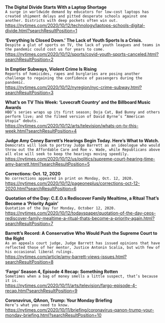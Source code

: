 **The Digital Divide Starts With a Laptop Shortage**\
`A surge in worldwide demand by educators for low-cost laptops has created shipment delays and pitted desperate schools against one another. Districts with deep pockets often win out.`\
https://nytimes.com/2020/10/12/technology/laptops-schools-digital-divide.html?searchResultPosition=1

**‘Everything Is Closed Down.’ The Lack of Youth Sports Is a Crisis.**\
`Despite a glut of sports on TV, the lack of youth leagues and teams in the pandemic could cost us for years to come.`\
https://nytimes.com/2020/10/12/sports/covid-youth-sports-canceled.html?searchResultPosition=2

**In Emptier Subways, Violent Crime Is Rising**\
`Reports of homicides, rapes and burglaries are posing another challenge to regaining the confidence of passengers during the pandemic.`\
https://nytimes.com/2020/10/12/nyregion/nyc-crime-subway.html?searchResultPosition=3

**What’s on TV This Week: ‘Lovecraft Country’ and the Billboard Music Awards**\
`HBO’s series wraps up its first season; Doja Cat, Bad Bunny and others perform live; and the filmed version of David Byrne’s “American Utopia” debuts.`\
https://nytimes.com/2020/10/12/arts/television/whats-on-tv-this-week.html?searchResultPosition=4

**Judge Amy Coney Barrett’s Hearings Begin Today. Here’s What to Watch.**\
`Democrats will look to portray Judge Barrett as an ideologue who would throw out the Affordable Care and Roe v. Wade, while Republicans above all else will seek to keep the hearings moving speedily.`\
https://nytimes.com/2020/10/12/us/politics/supreme-court-hearing-time-amy-barrett.html?searchResultPosition=5

**Corrections: Oct. 12, 2020**\
`No corrections appeared in print on Monday, Oct. 12, 2020.`\
https://nytimes.com/2020/10/12/pageoneplus/corrections-oct-12-2020.html?searchResultPosition=6

**Quotation of the Day: C.E.O.s Rediscover Family Mealtime, a Ritual That’s Become a ‘Priority Again’**\
`Quotation of the Day for Monday, October 12, 2020.`\
https://nytimes.com/2020/10/12/todayspaper/quotation-of-the-day-ceos-rediscover-family-mealtime-a-ritual-thats-become-a-priority-again.html?searchResultPosition=7

**Barrett’s Record: A Conservative Who Would Push the Supreme Court to the Right**\
`As an appeals court judge, Judge Barrett has issued opinions that have reflected those of her mentor, Justice Antonin Scalia, but with few of his occasional liberal rulings.`\
https://nytimes.com/article/amy-barrett-views-issues.html?searchResultPosition=8

**‘Fargo’ Season 4, Episode 4 Recap: Something Rotten**\
`Sometimes when a bag of money smells a little suspect, that’s because it is.`\
https://nytimes.com/2020/10/11/arts/television/fargo-episode-4-recap.html?searchResultPosition=9

**Coronavirus, QAnon, Trump: Your Monday Briefing**\
`Here’s what you need to know.`\
https://nytimes.com/2020/10/11/briefing/coronavirus-qanon-trump-your-monday-briefing.html?searchResultPosition=10

